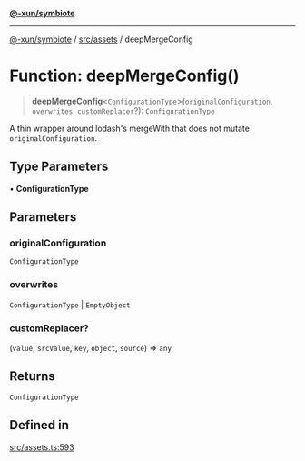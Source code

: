 [**@-xun/symbiote**](../../../README.md)

***

[@-xun/symbiote](../../../README.md) / [src/assets](../README.md) / deepMergeConfig

# Function: deepMergeConfig()

> **deepMergeConfig**\<`ConfigurationType`\>(`originalConfiguration`, `overwrites`, `customReplacer`?): `ConfigurationType`

A thin wrapper around lodash's mergeWith that does not mutate
`originalConfiguration`.

## Type Parameters

• **ConfigurationType**

## Parameters

### originalConfiguration

`ConfigurationType`

### overwrites

`ConfigurationType` | `EmptyObject`

### customReplacer?

(`value`, `srcValue`, `key`, `object`, `source`) => `any`

## Returns

`ConfigurationType`

## Defined in

[src/assets.ts:593](https://github.com/Xunnamius/symbiote/blob/c062d7c5dc980668c9246eeeaf1aa96da42e4471/src/assets.ts#L593)
